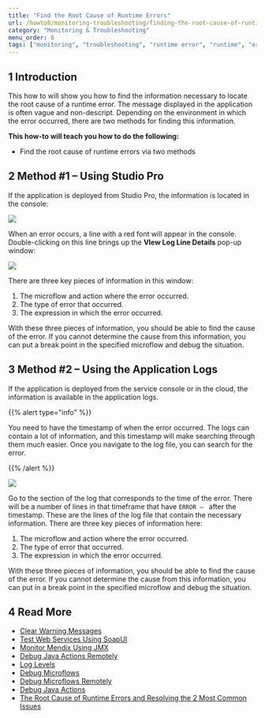 ```yaml
---
title: "Find the Root Cause of Runtime Errors"
url: /howto8/monitoring-troubleshooting/finding-the-root-cause-of-runtime-errors/
category: "Monitoring & Troubleshooting"
menu_order: 8
tags: ["monitoring", "troubleshooting", "runtime error", "runtime", "error"]
---
```


## 1 Introduction

This how to will show you how to find the information necessary to locate the root cause of a runtime error. The message displayed in the application is often vague and non-descript. Depending on the environment in which the error occurred, there are two methods for finding this information.

**This how-to will teach you how to do the following:**

* Find the root cause of runtime errors via two methods

## 2 Method #1 – Using Studio Pro

If the application is deployed from Studio Pro, the information is located in the console:

![](/attachments/howto8/monitoring-troubleshooting//finding-the-root-cause-of-runtime-errors/18580024.png)

When an error occurs, a line with a red font will appear in the console.  Double-clicking on this line brings up the **VIew Log Line Details** pop-up window:

![](/attachments/howto8/monitoring-troubleshooting//finding-the-root-cause-of-runtime-errors/18580023.png)

There are three key pieces of information in this window:

1. The microflow and action where the error occurred.
2. The type of error that occurred.
3. The expression in which the error occurred.

With these three pieces of information, you should be able to find the cause of the error. If you cannot determine the cause from this information, you can put a break point in the specified microflow and debug the situation.

## 3 Method #2 – Using the Application Logs

If the application is deployed from the service console or in the cloud, the information is available in the application logs. 

{{% alert type="info" %}}

You need to have the timestamp of when the error occurred. The logs can contain a lot of information, and this timestamp will make searching through them much easier. Once you navigate to the log file, you can search for the error.

{{% /alert %}}

![](/attachments/howto8/monitoring-troubleshooting//finding-the-root-cause-of-runtime-errors/18580022.png)

Go to the section of the log that corresponds to the time of the error. There will be a number of lines in that timeframe that have `ERROR – ` after the timestamp. These are the lines of the log file that contain the necessary information. There are three key pieces of information here:

1. The microflow and action where the error occurred.
2. The type of error that occurred.
3. The expression in which the error occurred.

With these three pieces of information, you should be able to find the cause of the error. If you cannot determine the cause from this information, you can put in a break point in the specified microflow and debug the situation.

## 4 Read More

* [Clear Warning Messages](/howto/monitoring-troubleshooting/clear-warning-messages/)
* [Test Web Services Using SoapUI](/howto8/testing/testing-web-services-using-soapui/)
* [Monitor Mendix Using JMX](/howto/monitoring-troubleshooting/monitoring-mendix-using-jmx/)
* [Debug Java Actions Remotely](/howto/monitoring-troubleshooting/debug-java-actions-remotely/)
* [Log Levels](/howto/monitoring-troubleshooting/log-levels/)
* [Debug Microflows](/howto7/monitoring-troubleshooting/debug-microflows/)
* [Debug Microflows Remotely](/howto/monitoring-troubleshooting/debug-microflows-remotely/)
* [Debug Java Actions](/howto/monitoring-troubleshooting/debug-java-actions/)
* [The Root Cause of Runtime Errors and Resolving the 2 Most Common Issues](http://www.mendix.com/blog/the-root-cause-of-runtime-errors-and-resolving-the-2-most-common-issues/)
